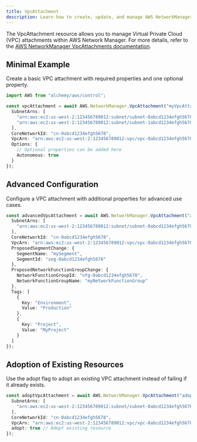 ```yaml
---
title: VpcAttachment
description: Learn how to create, update, and manage AWS NetworkManager VpcAttachments using Alchemy Cloud Control.
---
```



The VpcAttachment resource allows you to manage Virtual Private Cloud (VPC) attachments within AWS Network Manager. For more details, refer to the [AWS NetworkManager VpcAttachments documentation](https://docs.aws.amazon.com/networkmanager/latest/userguide/).

## Minimal Example

Create a basic VPC attachment with required properties and one optional property.

```ts
import AWS from "alchemy/aws/control";

const vpcAttachment = await AWS.NetworkManager.VpcAttachment("myVpcAttachment", {
  SubnetArns: [
    "arn:aws:ec2:us-west-2:123456789012:subnet/subnet-0abcd1234efgh5678",
    "arn:aws:ec2:us-west-2:123456789012:subnet/subnet-1abcd1234efgh5678"
  ],
  CoreNetworkId: "cn-0abcd1234efgh5678",
  VpcArn: "arn:aws:ec2:us-west-2:123456789012:vpc/vpc-0abcd1234efgh5678",
  Options: {
    // Optional properties can be added here
    Autonomous: true
  }
});
```

## Advanced Configuration

Configure a VPC attachment with additional properties for advanced use cases.

```ts
const advancedVpcAttachment = await AWS.NetworkManager.VpcAttachment("advancedVpcAttachment", {
  SubnetArns: [
    "arn:aws:ec2:us-west-2:123456789012:subnet/subnet-0abcd1234efgh5678"
  ],
  CoreNetworkId: "cn-0abcd1234efgh5678",
  VpcArn: "arn:aws:ec2:us-west-2:123456789012:vpc/vpc-0abcd1234efgh5678",
  ProposedSegmentChange: {
    SegmentName: "mySegment",
    SegmentId: "seg-0abcd1234efgh5678"
  },
  ProposedNetworkFunctionGroupChange: {
    NetworkFunctionGroupId: "nfg-0abcd1234efgh5678",
    NetworkFunctionGroupName: "myNetworkFunctionGroup"
  },
  Tags: [
    {
      Key: "Environment",
      Value: "Production"
    },
    {
      Key: "Project",
      Value: "MyProject"
    }
  ]
});
```

## Adoption of Existing Resources

Use the adopt flag to adopt an existing VPC attachment instead of failing if it already exists.

```ts
const adoptVpcAttachment = await AWS.NetworkManager.VpcAttachment("adoptVpcAttachment", {
  SubnetArns: [
    "arn:aws:ec2:us-west-2:123456789012:subnet/subnet-0abcd1234efgh5678"
  ],
  CoreNetworkId: "cn-0abcd1234efgh5678",
  VpcArn: "arn:aws:ec2:us-west-2:123456789012:vpc/vpc-0abcd1234efgh5678",
  adopt: true // Adopt existing resource
});
```

